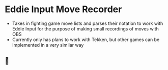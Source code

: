 # Eddie Input Move Recorder 
- Takes in fighting game move lists and parses their notation to work with Eddie Input for the purpose of making small recordings of moves with OBS
- Currently only has plans to work with Tekken, but other games can be implemented in a very similar way
## 🐖
